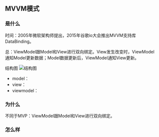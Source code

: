 ## MVVM模式

### 是什么

时间：2005年微软架构师提出，2015年谷歌io大会推出MVVM支持库DataBinding。

总：ViewModel跟Model和View进行双向绑定。View发生改变时，ViewModel通知Model更新数据；Model数据更新后，ViewModel通知View更新。

结构图
![结构图](https://github.com/2211785113/Blog/blob/master/images/mvvm.jpg)

- model：
- view：
- viewmodel：


### 为什么

不同于MVP：ViewModel跟Model和View进行双向绑定。

### 怎么样